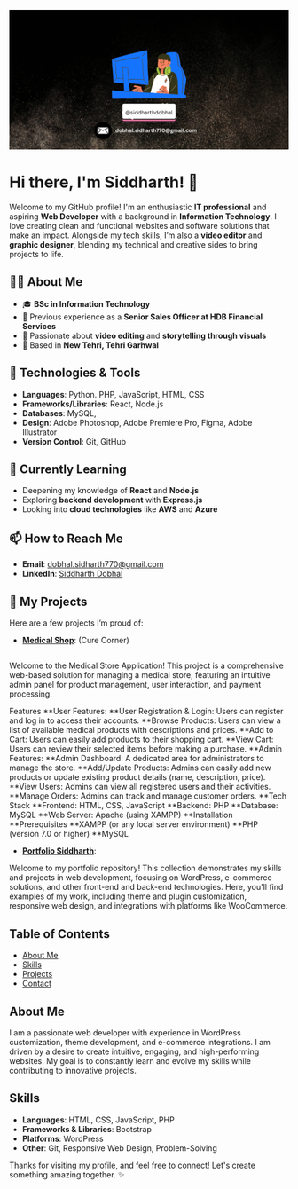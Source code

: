 ![Banner](https://raw.githubusercontent.com/siddharthdobhal/siddharthdobhal/0d163947ad3b4b84eafb2f4653aedf4502152bd2/%40heysidio.png)


# Hi there, I'm Siddharth! 👋

Welcome to my GitHub profile! I'm an enthusiastic **IT professional** and aspiring **Web Developer** with a background in **Information Technology**. I love creating clean and functional websites and software solutions that make an impact. Alongside my tech skills, I’m also a **video editor** and **graphic designer**, blending my technical and creative sides to bring projects to life.

## 👨‍💻 About Me
- 🎓 **BSc in Information Technology**
- 💼 Previous experience as a **Senior Sales Officer at HDB Financial Services**
- 🎥 Passionate about **video editing** and **storytelling through visuals**
- 📍 Based in **New Tehri, Tehri Garhwal**


## 🔧 Technologies & Tools
- **Languages**: Python. PHP, JavaScript, HTML, CSS
- **Frameworks/Libraries**: React, Node.js
- **Databases**: MySQL, 
- **Design**: Adobe Photoshop, Adobe Premiere Pro, Figma, Adobe Illustrator
- **Version Control**: Git, GitHub

## 🌱 Currently Learning
- Deepening my knowledge of **React** and **Node.js**
- Exploring **backend development** with **Express.js**
- Looking into **cloud technologies** like **AWS** and **Azure**


## 📫 How to Reach Me
- **Email**: [dobhal.sidharth770@gmail.com](mailto:dobhal.sidharth770@gmail.com)
- **LinkedIn**: [Siddharth Dobhal](https://www.linkedin.com/in/siddharth-dobhal/)


## 💼 My Projects
Here are a few projects I’m proud of:

- **[Medical Shop](https://github.com/siddharthdobhal/medical_shop.git)**:  (Cure Corner)
##
Welcome to the Medical Store Application! This project is a comprehensive web-based solution for managing a medical store, featuring an intuitive admin panel for product management, user interaction, and payment processing.

Features
**User Features:
**User Registration & Login: Users can register and log in to access their accounts.
**Browse Products: Users can view a list of available medical products with descriptions and prices.
**Add to Cart: Users can easily add products to their shopping cart.
**View Cart: Users can review their selected items before making a purchase.
**Admin Features:
**Admin Dashboard: A dedicated area for administrators to manage the store.
**Add/Update Products: Admins can easily add new products or update existing product details (name, description, price).
**View Users: Admins can view all registered users and their activities.
**Manage Orders: Admins can track and manage customer orders.
**Tech Stack
**Frontend: HTML, CSS, JavaScript
**Backend: PHP
**Database: MySQL
**Web Server: Apache (using XAMPP)
**Installation
**Prerequisites
**XAMPP (or any local server environment)
**PHP (version 7.0 or higher)
**MySQL


- **[Portfolio Siddharth](https://github.com/siddharthdobhal/Portfolio)**:

Welcome to my portfolio repository! This collection demonstrates my skills and projects in web development, focusing on WordPress, e-commerce solutions, and other front-end and back-end technologies. Here, you'll find examples of my work, including theme and plugin customization, responsive web design, and integrations with platforms like WooCommerce.

## Table of Contents
- [About Me](#about-me)
- [Skills](#skills)
- [Projects](#projects)
- [Contact](#contact)

## About Me

I am a passionate web developer with experience in WordPress customization, theme development, and e-commerce integrations. I am driven by a desire to create intuitive, engaging, and high-performing websites. My goal is to constantly learn and evolve my skills while contributing to innovative projects.

## Skills

- **Languages**: HTML, CSS, JavaScript, PHP
- **Frameworks & Libraries**: Bootstrap
- **Platforms**: WordPress
- **Other**: Git, Responsive Web Design, Problem-Solving



Thanks for visiting my profile, and feel free to connect! Let's create something amazing together. ✨
